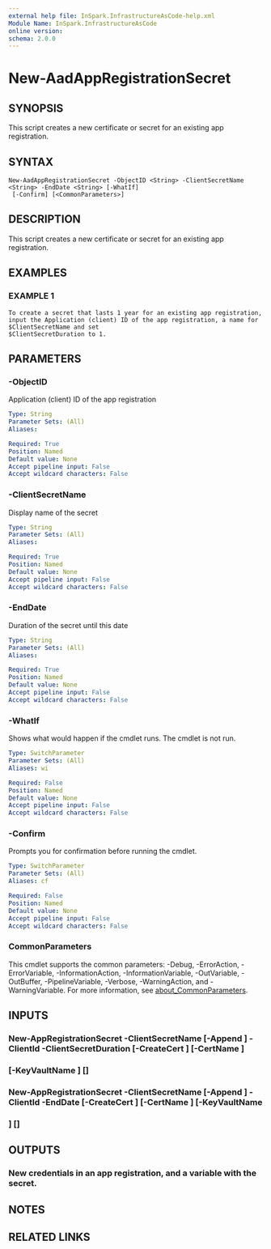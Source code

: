 ```yaml
---
external help file: InSpark.InfrastructureAsCode-help.xml
Module Name: InSpark.InfrastructureAsCode
online version:
schema: 2.0.0
---
```


# New-AadAppRegistrationSecret

## SYNOPSIS
This script creates a new certificate or secret for an existing app registration.

## SYNTAX

```
New-AadAppRegistrationSecret -ObjectID <String> -ClientSecretName <String> -EndDate <String> [-WhatIf]
 [-Confirm] [<CommonParameters>]
```

## DESCRIPTION
This script creates a new certificate or secret for an existing app registration.

## EXAMPLES

### EXAMPLE 1
```
To create a secret that lasts 1 year for an existing app registration, input the Application (client) ID of the app registration, a name for $ClientSecretName and set
$ClientSecretDuration to 1.
```

## PARAMETERS

### -ObjectID
Application (client) ID of the app registration

```yaml
Type: String
Parameter Sets: (All)
Aliases:

Required: True
Position: Named
Default value: None
Accept pipeline input: False
Accept wildcard characters: False
```

### -ClientSecretName
Display name of the secret

```yaml
Type: String
Parameter Sets: (All)
Aliases:

Required: True
Position: Named
Default value: None
Accept pipeline input: False
Accept wildcard characters: False
```

### -EndDate
Duration of the secret until this date

```yaml
Type: String
Parameter Sets: (All)
Aliases:

Required: True
Position: Named
Default value: None
Accept pipeline input: False
Accept wildcard characters: False
```

### -WhatIf
Shows what would happen if the cmdlet runs. The cmdlet is not run.

```yaml
Type: SwitchParameter
Parameter Sets: (All)
Aliases: wi

Required: False
Position: Named
Default value: None
Accept pipeline input: False
Accept wildcard characters: False
```

### -Confirm
Prompts you for confirmation before running the cmdlet.

```yaml
Type: SwitchParameter
Parameter Sets: (All)
Aliases: cf

Required: False
Position: Named
Default value: None
Accept pipeline input: False
Accept wildcard characters: False
```

### CommonParameters
This cmdlet supports the common parameters: -Debug, -ErrorAction, -ErrorVariable, -InformationAction, -InformationVariable, -OutVariable, -OutBuffer, -PipelineVariable, -Verbose, -WarningAction, and -WarningVariable. For more information, see [about_CommonParameters](http://go.microsoft.com/fwlink/?LinkID=113216).

## INPUTS

### New-AppRegistrationSecret -ClientSecretName <String> [-Append <Boolean>] -ClientId <String> -ClientSecretDuration <Int32> [-CreateCert <Boolean>] [-CertName <String>]
### [-KeyVaultName <String>] [<CommonParameters>]
### New-AppRegistrationSecret -ClientSecretName <String> [-Append <Boolean>] -ClientId <String> -EndDate <String> [-CreateCert <Boolean>] [-CertName <String>] [-KeyVaultName
### <String>] [<CommonParameters>]
## OUTPUTS

### New credentials in an app registration, and a variable with the secret.
## NOTES

## RELATED LINKS
